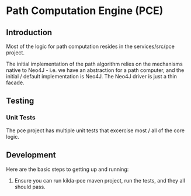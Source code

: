# Path Computation Engine (PCE)

## Introduction

Most of the logic for path computation resides in the services/src/pce project.

The initial implementation of the path algorithm relies on the mechanisms native
to Neo4J - i.e. we have an abstraction for a path computer, and the initial / 
default implementation is Neo4J. The Neo4J driver is just a thin facade.

## Testing

### Unit Tests

The pce project has multiple unit tests that excercise most / all of the core logic.

## Development

Here are the basic steps to getting up and running:

1. Ensure you can run kilda-pce maven project, run the tests, and they all should pass.
